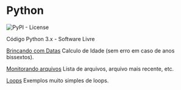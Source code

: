 # Python



![PyPI - License](https://img.shields.io/pypi/l/Django.svg?style=for-the-badge)



Código Python 3.x - Software Livre

[Brincando com Datas](src/datas) Calculo de Idade (sem erro em caso de anos bissextos).

[Monitorando arquivos](src/files) Lista de arquivos, arquivo mais recente, etc.

[Loops](src/loops/loops.py) Exemplos muito simples de loops.
